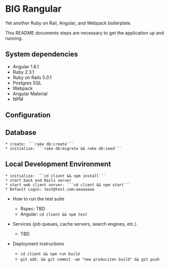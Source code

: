 # BIG Rangular

Yet another Ruby on Rail, Angular, and Webpack boilerplate.

This README documents steps are necessary to get the
application up and running.

## System dependencies
  * Angular 1.6.1
  * Ruby 2.3.1
  * Ruby on Rails 5.0.1
  * Postgres SQL
  * Webpack
  * Angular Material
  * NPM

## Configuration

## Database
    * create: ```rake db:create```
    * initialize: ```rake db:migrate && rake db:seed```

## Local Development Environment
    * initialize: ```cd client && npm install```
    * start back end Rails server
    * start web client server: ```cd client && npm start```
    * Default Login: test@test.com:aaaaaaaa

* How to run the test suite
    * Rspec: TBD
    * Angular: ```cd client && npm test```

* Services (job queues, cache servers, search engines, etc.)
    * TBD

* Deployment instructions
    * ```cd client && npm run build```
    * ```git add. && git commit -am "new produciton build" && git push```

